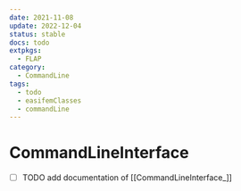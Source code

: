 ```yaml
---
date: 2021-11-08
update: 2022-12-04
status: stable
docs: todo
extpkgs:
  - FLAP
category:
  - CommandLine
tags:
  - todo
  - easifemClasses
  - commandLine
---
```

# CommandLineInterface

- [ ] TODO add documentation of [[CommandLineInterface_]]
